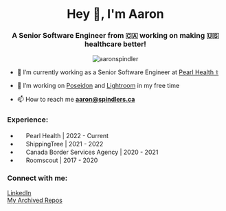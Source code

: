 <h1 align="center">Hey 👋, I'm Aaron</h1>
<h3 align="center">A Senior Software Engineer from 🇨🇦 working on making 🇺🇸 healthcare better!</h3>

<p align="center"> <img src="https://komarev.com/ghpvc/?username=aaronspindler&label=Profile%20views&color=0e75b6&style=flat" alt="aaronspindler" /> </p>

- 🔭 I’m currently working as a Senior Software Engineer at [Pearl Health ⚕](https://pearlhealth.com/)

- 🌱 I’m working on [Poseidon](https://github.com/aaronspindler/Poseidon) and [Lightroom](https://github.com/aaronspindler/lightroom) in my free time

- 📫 How to reach me **aaron@spindlers.ca**

<h3 align="left">Experience:</h3>
<p align="left">
  <ul>
    <li><img src="https://pearlhealth.com/wp-content/uploads/2022/02/apple-icon-180x180-1-150x150.png" width=16 height=16/> Pearl Health | 2022 - Current</li>
    <li><img src="https://shippingtree.co/wp-content/uploads/2020/08/shipping-fav.png" width=16 height=16/> ShippingTree | 2021 - 2022</li>
    <li><img src="https://www.cbsa-asfc.gc.ca/favicon.ico" width=16 height=16/> Canada Border Services Agency | 2020 - 2021</li>
    <li><img src="https://i.pinimg.com/736x/be/89/8c/be898cd1192d1f0847a0f4c1bb087fb9.jpg" width=16 height=16/> Roomscout | 2017 - 2020</li>
  </ul>
</p>


<h3 align="left">Connect with me:</h3>
<p align="left">
<a href="https://linkedin.com/in/aaron-spindler" target="blank">LinkedIn</a>
<br>
<a href="https://github.com/aaronspindler-archive" target="blank">My Archived Repos</a>
</p>
